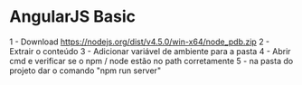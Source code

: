# AngularJS Basic


1 - Download https://nodejs.org/dist/v4.5.0/win-x64/node_pdb.zip
2 - Extrair o conteúdo
3 - Adicionar variável de ambiente para a pasta
4 - Abrir cmd e verificar se o npm / node estão no path corretamente
5 - na pasta do projeto dar o comando "npm run server"
